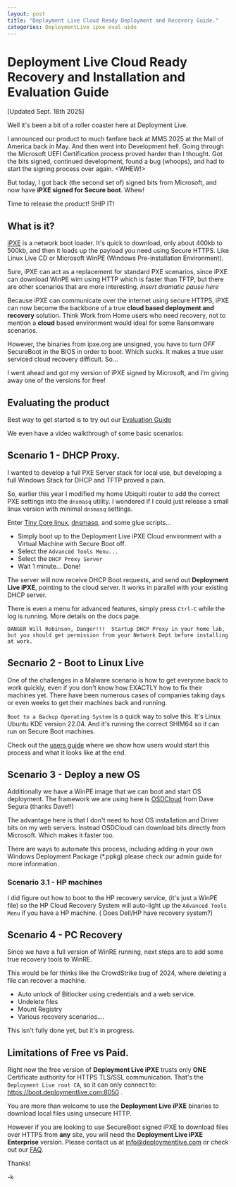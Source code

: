 ```yaml
---
layout: post
title: "Deployment Live Cloud Ready Deployment and Recovery Guide."
categories: DeploymentLive ipxe eval uide
---
```


# Deployment Live Cloud Ready Recovery and Installation and Evaluation Guide

[Updated Sept. 18th 2025]

Well it's been a bit of a roller coaster here at Deployment Live. 

I announced our product to much fanfare back at MMS 2025 at the Mall of America back in May. And then went into Development hell. 
Going through the Microsoft UEFI Certification process proved harder than I thought. Got the bits signed, continued development, found a bug (whoops), and had to start the signing process over again. <WHEW!>

But today, I got back (the second set of) signed bits from Microsoft, and now have **iPXE signed for Secure boot**. Whew! 

Time to release the product! SHIP IT!

## What is it?

[iPXE](https://ipxe.org) is a network boot loader. It's quick to download, only about 400kb to 500kb, and then it loads up the payload you need using Secure HTTPS. 
Like Linux Live CD or Microsoft WinPE (Windows Pre-installation Environment). 

Sure, iPXE can act as a replacement for standard PXE scenarios, since iPXE can download WinPE wim using HTTP which is faster than TFTP, but there are other scenarios that are more interesting.  *insert dramatic pause here*

Because iPXE can communicate over the internet using secure HTTPS, iPXE can now become the backbone of a true **cloud based deployment and recovery** solution. Think Work from Home users who need recovery, not to mention a **cloud** based environment would ideal for some Ransomware scenarios.

However, the binaries from ipxe.org are unsigned, you have to turn *OFF* SecureBoot in the BIOS in order to boot. Which sucks. It makes a true user serviced cloud recovery difficult. So...

I went ahead and got my version of iPXE signed by Microsoft, and I'm giving away one of the versions for free!

## Evaluating the product

Best way to get started is to try out our [Evaluation Guide](https://github.com/DeploymentLive/iPXEOps/blob/main/Docs/evalguide.md)

We even have a video walkthrough of some basic scenarios:

## Scenario 1 - DHCP Proxy.

I wanted to develop a full PXE Server stack for local use, but developing a full Windows Stack for DHCP and TFTP proved a pain.

So, earlier this year I modified my home Ubiquiti router to add the correct PXE settings into the `dnsmasq` utility. I wondered if I could just release a small linux version with minimal `dnsmasq` settings.

 Enter [Tiny Core linux](http://tinycorelinux.net/), [dnsmasq](https://en.wikipedia.org/wiki/Dnsmasq), and some glue scripts...

* Simply boot up to the Deployment Live iPXE Cloud environment with a Virtual Machine with Secure Boot off. 
* Select the `Advanced Tools Menu...`
* Select the `DHCP Proxy Server`
* Wait 1 minute... Done!

The server will now receive DHCP Boot requests, and send out **Deployment Live iPXE**, pointing to the cloud server. It works in parallel with your existing DHCP server.

There is even a menu for advanced features, simply press `Ctrl-C` while the log is running. More details on the docs page. 

`DANGER Will Robinson, Danger!!!  Startup DHCP Proxy in your home lab, but you should get permission from your Network Dept before installing at work.`

## Secnario 2 - Boot to Linux Live

One of the challenges in a Malware scenario is how to get everyone back to work quickly,
even if you don't know how EXACTLY how to fix their machines yet. There have been numerous cases of 
companies taking days or even weeks to get their machines back and running.

`Boot to a Backup Operating System` is a quick way to solve this. It's Linux Ubuntu KDE version 22.04. 
And it's running the correct SHIM64 so it can run on Secure Boot machines. 

Check out the [users guide](https://github.com/DeploymentLive/iPXEOps/blob/main/Docs/usersguide.md) where 
we show how users would start this process and what it looks like at the end.

## Scenario 3 - Deploy a new OS

Additionally we have a WinPE image that we can boot and start OS deployment.
The framework we are using here is [OSDCloud](https://osdcloud.com) from Dave Segura (thanks Dave!!)

The advantage here is that I don't need to host OS installation and Driver bits on my web servers. 
Instead OSDCloud can download bits directly from Microsoft. Which makes it faster too. 

There are ways to automate this process, including adding in your own Windows Deployment Package (*.ppkg) please check our admin guide for more information.

### Scenario 3.1 - HP machines

I did figure out how to boot to the HP recovery service, (it's just a WinPE file) so the HP Cloud Recovery System
will auto-light up the `Advanced Tools Menu` if you have a HP machine. ( Does Dell/HP have recovery system?)

## Scenario 4 - PC Recovery

Since we have a full version of WinRE running, next steps are to add some true recovery tools to WinRE. 

This would be for thinks like the CrowdStrike bug of 2024, where deleting a file can recover a machine. 

* Auto unlock of Bitlocker using credentials and a web service.
* Undelete files
* Mount Registry
* Various recovery scenarios....

This isn't fully done yet, but it's in progress.

## Limitations of Free vs Paid.

Right now the free version of **Deployment Live iPXE** trusts only **ONE** Certificate authority for HTTPS TLS/SSL communication. That's the `Deployment Live root CA`, so it can only connect to: https://boot.deploymentlive.com:8050 . 

You are more than welcome to use the **Deployment Live iPXE** binaries to download local files using unsecure HTTP.

However if you are looking to use SecureBoot signed iPXE to download files over HTTPS from **any** site, you will need the **Deployment Live iPXE Enterprise** version. Please contact us at info@deploymentlive.com or check out our [FAQ](https://github.com/DeploymentLive/iPXEOps/blob/main/Docs/faqguide.md).

Thanks!

-k